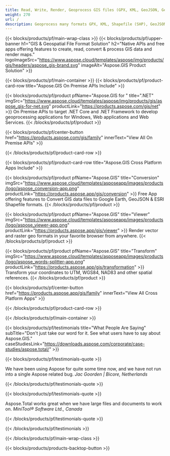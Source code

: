 ```yaml
---
title: Read, Write, Render, Geoprocess GIS files (GPX, KML, GeoJSON, GeoTiff and many others).
weight: 270
url: /
description: Geoprocess many formats GPX, KML, Shapefile (SHP), GeoJSON, GeoTiff, OSM and other. Support Well-Known Text (WKT). Reproject Geometries, Compute Topological Relations.
---
```


{{< blocks/products/pf/main-wrap-class >}}
{{< blocks/products/pf/upper-banner h1="GIS & Geospatial File Format Solution" h2="Native APIs and free apps offering features to create, read, convert & process GIS data and render maps." logoImageSrc="https://www.aspose.cloud/templates/aspose/img/products/gis/headers/aspose_gis-brand.svg" imageAlt="Aspose.GIS Product Solution" >}}

{{< blocks/products/pf/main-container >}}
{{< blocks/products/pf/product-card-row title="Aspose.GIS On Premise APIs Include" >}}

{{< blocks/products/pf/product pfName="Aspose.GIS for " title=".NET" imgSrc="https://www.aspose.cloud/templates/aspose/img/products/gis/aspose_gis-for-net.svg" productLink="https://products.aspose.com/gis/net" >}}
On Premise APIs to target .NET Core and .NET Framework to develop geoprocessing applications for Windows, Web applications and Web Services.
{{< /blocks/products/pf/product >}}

{{< blocks/products/pf/center-button href="https://products.aspose.com/gis/family" innerText="View All On Premise APIs" >}}

{{< /blocks/products/pf/product-card-row >}}

{{< blocks/products/pf/product-card-row title="Aspose.GIS Cross Platform Apps Include" >}}

{{< blocks/products/pf/product pfName="Aspose.GIS" title="Conversion" imgSrc="https://www.aspose.cloud/templates/asposeapp/images/products/logo/aspose_conversion-app.png" productLink="https://products.aspose.app/gis/conversion" >}}
Free App offering features to Convert GIS data files to Google Earth, GeoJSON & ESRI Shapefile formats.
{{< /blocks/products/pf/product >}}

{{< blocks/products/pf/product pfName="Aspose.GIS" title="Viewer" imgSrc="https://www.aspose.cloud/templates/asposeapp/images/products/logo/aspose_viewer-app.png" productLink="https://products.aspose.app/gis/viewer" >}}
Render vector and raster geo formats in your favorite browser from anywhere.
{{< /blocks/products/pf/product >}}

{{< blocks/products/pf/product pfName="Aspose.GIS" title="Transform" imgSrc="https://www.aspose.cloud/templates/asposeapp/images/products/logo/aspose_words-splitter-app.png" productLink="https://products.aspose.app/gis/transformation" >}}
Transform your coordinates to UTM, WGS84, NAD83 and other spatial references.
{{< /blocks/products/pf/product >}}

{{< blocks/products/pf/center-button href="https://products.aspose.app/gis/family" innerText="View All Cross Platform Apps" >}}

{{< /blocks/products/pf/product-card-row >}}

{{< /blocks/products/pf/main-container >}}

{{< blocks/products/pf/testimonials title="What People Are Saying" subTitle="Don't just take our word for it. See what users have to say about Aspose.GIS." caseStudiesLink="https://downloads.aspose.com/corporate/case-studies/aspose.total/" >}}

{{< blocks/products/pf/testimonials-quote >}}
<p class="first">
 We have been using Aspose for quite some time now, and we have not run into a single Aspose related bug.
 <em>
  Jac Goorden | Bicore, Netherlands
 </em>
</p>

{{< /blocks/products/pf/testimonials-quote >}}

{{< blocks/products/pf/testimonials-quote >}}
<p class="second">
 Aspose.Total works great when we have large files and documents to work on.
 <em>
  MiniTool® Software Ltd., Canada
 </em>
</p>

{{< /blocks/products/pf/testimonials-quote >}}

{{< /blocks/products/pf/testimonials >}}

{{< /blocks/products/pf/main-wrap-class >}}

{{< blocks/products/products-backtop-button >}}
